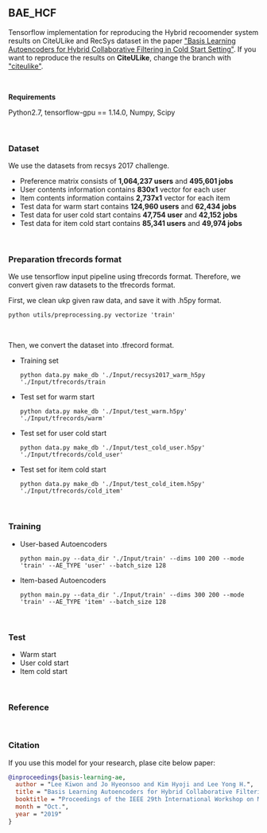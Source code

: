 ## BAE_HCF

Tensorflow implementation for reproducing the Hybrid recoomender system results on CiteULike and RecSys dataset in the paper ["Basis Learning Autoencoders for Hybrid Collaborative Filtering in Cold Start Setting"](http://kalman.kaist.ac.kr/assets/papers/MLSP-2.pdf). If you want to reproduce the results on **CiteULike**, change the branch with <a href="https://github.com/kaiser5072/BAE-HCF/tree/citeulike">"citeulike"</a>.

</br>

**Requirements**

Python2.7, tensorflow-gpu == 1.14.0, Numpy, Scipy

</br>

### Dataset

We use the datasets from recsys 2017 challenge.

- Preference matrix consists of **1,064,237 users** and **495,601 jobs**
- User contents information contains **830x1** vector for each user
- Item contents information contains **2,737x1** vector for each item
- Test data for warm start contains **124,960 users** and **62,434 jobs**
- Test data for user cold start contains **47,754 user** and **42,152 jobs**
- Test data for item cold start contains **85,341 users** and **49,974 jobs**

</br>

### Preparation tfrecords format

We use tensorflow input pipeline using tfrecords format. Therefore, we convert given raw datasets to the tfrecords format.

First, we clean ukp given raw data, and save it with .h5py format.

```python utils/preprocessing.py vectorize 'train'```

</br>

Then, we convert the dataset into .tfrecord format.

- Training set

  ```python data.py make_db './Input/recsys2017_warm_h5py './Input/tfrecords/train```

- Test set for warm start

  ```python data.py make_db './Input/test_warm.h5py' './Input/tfrecords/warm'```

- Test set for user cold start

  ```python data.py make_db './Input/test_cold_user.h5py' './Input/tfrecords/cold_user'```

- Test set for item cold start

  ```python data.py make_db './Input/test_cold_item.h5py' './Input/tfrecords/cold_item'```

</br>

### Training

- User-based Autoencoders

  ```python main.py --data_dir './Input/train' --dims 100 200 --mode 'train' --AE_TYPE 'user' --batch_size 128``` 

- Item-based Autoencoders

  ```python main.py --data_dir './Input/train' --dims 300 200 --mode 'train' --AE_TYPE 'item' --batch_size 128```

  </br>

### Test

- Warm start
- User cold start
- Item cold start

</br>

### Reference

</br>

### Citation

If you use this model for your research, plase cite below paper:

```bibtex
@inproceedings{basis-learning-ae,
  author = "Lee Kiwon and Jo Hyeonsoo and Kim Hyoji and Lee Yong H.",
  title = "Basis Learning Autoencoders for Hybrid Collaborative Filtering in Cold Start Setting",
  booktitle = "Proceedings of the IEEE 29th International Workshop on Machine Learning for Signal Processing (MLSP)",
  month = "Oct.",
  year = "2019"
}
```

